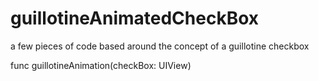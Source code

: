 # guillotineAnimatedCheckBox
a few pieces of code based around the concept of a guillotine checkbox

func guillotineAnimation(checkBox: UIView)
